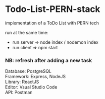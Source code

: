 # Todo-List-PERN-stack
implementation of a ToDo List with PERN tech

run at the same time: <br> 
- run server => node index / nodemon index  
- run client => npm start 

### NB: refresh after adding a new task 
Database: PostgreSQL <br>
Framework: Express, NodeJS <br>
Library: ReactJS <br>
Editor: Vsual Studio Code <br>
API: Postman  <br>
